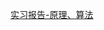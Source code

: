 [实习报告-原理、算法](https://gitee.com/kfd-star/hnlgrskfd/blob/master/%E6%9C%80%E5%B0%8F%E4%BA%8C%E4%B9%98%E6%B3%95%E5%89%8D%E6%96%B9%E4%BA%A4%E4%BC%9A/kf-pwt/%E8%AF%BE%E7%A8%8B%E8%AE%BE%E8%AE%A1%E6%8A%A5%E5%91%8A.jpg)
